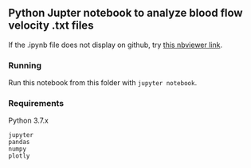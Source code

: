 ## Python Jupter notebook to analyze blood flow velocity .txt files

If the .ipynb file does not display on github, try [this nbviewer link](https://nbviewer.jupyter.org/github/cudmore/analyze-flow/blob/master/python/AnalyzeFlow.ipynb).

### Running

Run this notebook from this folder with `jupyter notebook`.

### Requirements

Python 3.7.x

```
jupyter
pandas
numpy
plotly
```